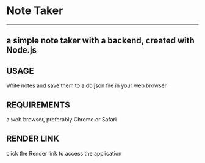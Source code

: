 # Note Taker
------------

a simple note taker with a backend, created with Node.js 
----------------------------------------


USAGE
-----

Write notes and save them to a db.json file in your web browser


REQUIREMENTS
------------

a web browser, preferably Chrome or Safari 



RENDER LINK
-----------

click the Render link to access the application 
